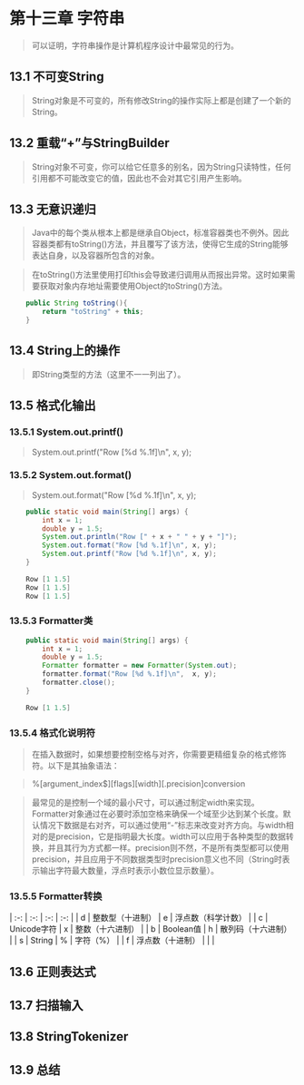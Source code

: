 # 第十三章 字符串
> 可以证明，字符串操作是计算机程序设计中最常见的行为。

## 13.1 不可变String
> String对象是不可变的，所有修改String的操作实际上都是创建了一个新的String。

## 13.2 重载“+”与StringBuilder
> String对象不可变，你可以给它任意多的别名，因为String只读特性，任何引用都不可能改变它的值，因此也不会对其它引用产生影响。

## 13.3 无意识递归
> Java中的每个类从根本上都是继承自Object，标准容器类也不例外。因此容器类都有toString()方法，并且覆写了该方法，使得它生成的String能够表达自身，以及容器所包含的对象。

> 在toString()方法里使用打印this会导致递归调用从而报出异常。这时如果需要获取对象内存地址需要使用Object的toString()方法。

```java
	public String toString(){
		return "toString" + this;
	}
```

## 13.4 String上的操作
> 即String类型的方法（这里不一一列出了）。

## 13.5 格式化输出

### 13.5.1 System.out.printf()
> System.out.printf("Row [%d %.1f]\n", x, y);

### 13.5.2 System.out.format()
> System.out.format("Row [%d %.1f]\n", x, y);

```java
	public static void main(String[] args) {
		int x = 1;
		double y = 1.5;
		System.out.println("Row [" + x + " " + y + "]");
		System.out.format("Row [%d %.1f]\n", x, y);
		System.out.printf("Row [%d %.1f]\n", x, y);
	}
	
	Row [1 1.5]
	Row [1 1.5]
	Row [1 1.5]
```

### 13.5.3 Formatter类

```java
	public static void main(String[] args) {
		int x = 1;
		double y = 1.5;
		Formatter formatter = new Formatter(System.out);
		formatter.format("Row [%d %.1f]\n",  x, y);
		formatter.close();
	}
	
	Row [1 1.5]
```

### 13.5.4 格式化说明符
> 在插入数据时，如果想要控制空格与对齐，你需要更精细复杂的格式修饰符。以下是其抽象语法：

> %\[argument_index$]\[flags]\[width]\[.precision]conversion

> 最常见的是控制一个域的最小尺寸，可以通过制定width来实现。Formatter对象通过在必要时添加空格来确保一个域至少达到某个长度。默认情况下数据是右对齐，可以通过使用“-”标志来改变对齐方向。与width相对的是precision，它是指明最大长度。width可以应用于各种类型的数据转换，并且其行为方式都一样。precision则不然，不是所有类型都可以使用precision，并且应用于不同数据类型时precision意义也不同（String时表示输出字符最大数量，浮点时表示小数位显示数量）。

### 13.5.5 Formatter转换

 | :-: 		 | :-:	 | :-: 	| :-:  	|
 | d | 整数型（十进制） | e | 浮点数（科学计数） |
 | c | Unicode字符 | x | 整数（十六进制） |
 | b | Boolean值 | h | 散列码（十六进制） |
 | s | String | % | 字符（%） |
 | f | 浮点数（十进制） |  |  |

## 13.6 正则表达式
> 

## 13.7 扫描输入
> 

## 13.8 StringTokenizer
> 

## 13.9 总结
> 
